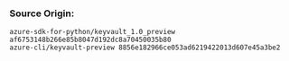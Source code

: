 ### Source Origin:
	azure-sdk-for-python/keyvault_1.0_preview af6753148b266e85b8047d192dc8a70450035b80
	azure-cli/keyvault-preview 8856e182966ce053ad6219422013d607e45a3be2
